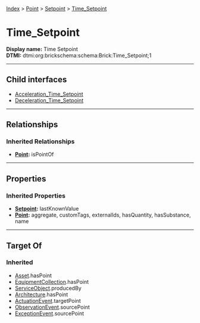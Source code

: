 [Index](../../../index.md) > [Point](../../Point.md) > [Setpoint](../Setpoint.md) > [Time_Setpoint](#)
# Time_Setpoint

**Display name:** Time Setpoint<br />
**DTMI:** dtmi:org:brickschema:schema:Brick:Time_Setpoint;1

---

## Child interfaces
* [Acceleration_Time_Setpoint](Acceleration_Time_Setpoint.md)
* [Deceleration_Time_Setpoint](Deceleration_Time_Setpoint.md)

---

## Relationships

### Inherited Relationships
* **[Point](../../Point.md):** isPointOf

---

## Properties

### Inherited Properties
* **[Setpoint](../Setpoint.md):** lastKnownValue
* **[Point](../../Point.md):** aggregate, customTags, externalIds, hasQuantity, hasSubstance, name

---

## Target Of
### Inherited
* [Asset](../../../Asset/Asset.md).hasPoint
* [EquipmentCollection](../../../Collection/EquipmentCollection.md).hasPoint
* [ServiceObject](../../../Information/ServiceObject/ServiceObject.md).producedBy
* [Architecture](../../../Space/Architecture/Architecture.md).hasPoint
* [ActuationEvent](../../../Event/PointEvent/ActuationEvent.md).targetPoint
* [ObservationEvent](../../../Event/PointEvent/ObservationEvent.md).sourcePoint
* [ExceptionEvent](../../../Event/PointEvent/ExceptionEvent.md).sourcePoint
